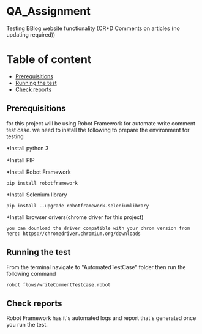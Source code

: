 # QA_Assignment
Testing BBlog website functionality (CR*D Comments on articles (no updating required))

# Table of content 
* [Prerequisitions](#Prerequisitions)
* [Running the test](#Running-the-test)
* [Check reports](#Check-reports)

## Prerequisitions
for this project will be using Robot Framework for automate write comment test case. we need to install the following to prepare the environment for testing

*Install python 3

*Install PIP

*Install Robot Framework
```
pip install robotframework
```
*Install Selenium library
```
pip install --upgrade robotframework-seleniumlibrary
```
*Install browser drivers(chrome driver for this project)
```
you can dounload the driver compatible with your chrom version from here: https://chromedriver.chromium.org/downloads
```

## Running the test

From the terminal navigate to "AutomatedTestCase" folder then run the following command 
```
robot flows/writeCommentTestcase.robot
```
## Check reports
Robot Framework has it's automated logs and report that's generated once you run the test.

